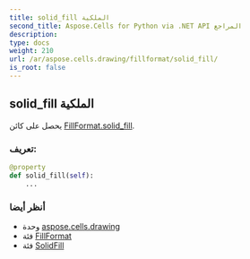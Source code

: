 ```yaml
---
title: solid_fill الملكية
second_title: Aspose.Cells for Python via .NET API المراجع
description:
type: docs
weight: 210
url: /ar/aspose.cells.drawing/fillformat/solid_fill/
is_root: false
---
```

##  solid_fill الملكية

يحصل على كائن [FillFormat.solid_fill](/cells/python-net/ar/aspose.cells.drawing/fillformat#solid_fill).
###  تعريف:
```python
@property
def solid_fill(self):
    ...
```

###  أنظر أيضا
* وحدة [aspose.cells.drawing](../../)
* فئة [FillFormat](/cells/python-net/ar/aspose.cells.drawing/fillformat)
* فئة [SolidFill](/cells/python-net/ar/aspose.cells.drawing/solidfill)
